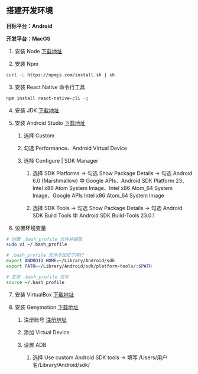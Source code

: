 ## 搭建开发环境 ##

__目标平台：Android__

__开发平台：MacOS__

1. 安装 Node [下载地址](https://nodejs.org/en/)

2. 安装 Npm

```bash
curl -L https://npmjs.com/install.sh | sh
```

3. 安装 React Native 命令行工具

```bash
npm install react-native-cli -g
```

4. 安装 JDK [下载地址](http://www.oracle.com/technetwork/java/javase/downloads/jdk8-downloads-2133151.html)

5. 安装 Android Studio [下载地址](http://www.android-studio.org/)

    1. 选择 Custom
    
    2. 勾选 Performance、Android Virtual Device
    
    3. 选择 Configure | SDK Manager
    
        1. 选择 SDK Platforms -> 勾选 Show Package Details -> 勾选 Android 6.0 (Marshmallow) 中 Google APIs、Android SDK Platform 23、Intel x86 Atom System Image、Intel x86 Atom_64 System Image、Google APIs Intel x86 Atom_64 System Image
        
        2. 选择 SDK Tools -> 勾选 Show Package Details -> 勾选 Android SDK Build Tools 中 Android SDK Build-Tools 23.0.1
        
6. 设置环境变量

```bash
# 创建 .bash_profile 文件并编辑
sudo vi ~/.bash_profile   

# .bash_profile 文件添加如下两行
export ANDROID_HOME=~/Library/Android/sdk
export PATH=~/Library/Android/sdk/platform-tools/:$PATH

# 生效 .bash_profile 文件
source ~/.bash_profile
```

7. 安装 VirtualBox [下载地址](https://www.virtualbox.org/wiki/Downloads)

8. 安装 Genymotion [下载地址](./genymotion.dmg.zip)

    1. 注册账号 [注册地址](https://www.genymotion.com/account/create/)
    
    2. 添加 Virtual Device
    
    3. 设置 ADB
    
        1. 选择 Use custom Android SDK tools -> 填写 /Users/用户名/Library/Android/sdk/
    